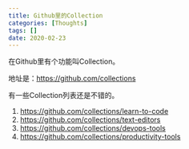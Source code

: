 ```yaml
---
title: Github里的Collection
categories: [Thoughts]
tags: []
date: 2020-02-23
---
```

在Github里有个功能叫Collection。

<!-- more -->

地址是：https://github.com/collections

有一些Collection列表还是不错的。

1. https://github.com/collections/learn-to-code
2. https://github.com/collections/text-editors
3. https://github.com/collections/devops-tools
4. https://github.com/collections/productivity-tools
